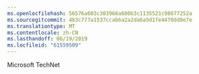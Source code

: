 ```yaml
---
ms.openlocfilehash: 56576a603c303966a600b3c1135521c98677252a
ms.sourcegitcommit: 483c777a1537ccab6a2a2da6a5d1fe4470dd0e7e
ms.translationtype: MT
ms.contentlocale: zh-CN
ms.lasthandoff: 06/19/2019
ms.locfileid: "61559509"
---
```

Microsoft TechNet